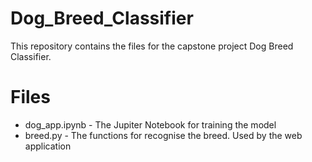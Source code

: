 # Dog_Breed_Classifier

This repository contains the files for the capstone project Dog Breed Classifier.

# Files
* dog_app.ipynb - The Jupiter Notebook for training the model
* breed.py - The functions for recognise the breed. Used by the web application
